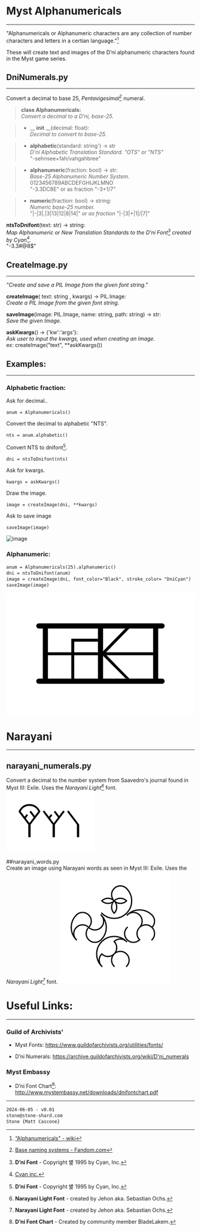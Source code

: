 # Myst Alphanumericals
-----------------------------------------------------------------
"Alphanumericals or Alphanumeric characters are any collection of number characters and letters in a certian language."[^wiki]

These will create text and images of the D’ni  alphanumeric characters found in the Myst game series.


## DniNumerals.py
-----------------------------------------------------------------
Convert a decimal to base 25,  *Pentavigesimal[^Fandom]* numeral.

>**class Alphanumericals:**  
	*Convert a decimal to a D’ni, base-25.*  

>- __ __init__ __(decimal: float):  
	*Decimal to convert to base-25.*

>- **alphabetic**(standard: string') -> str  
	*D'ni Alphabetic Translation Standard. "OTS" or "NTS"*    
	"-sehnsee+fah/vahgahbree"

>- **alphanumeric**(fraction: bool) -> str:   
	*Base-25 Alphanumeric Number System.*   		0123456789ABCDEFGHIJKLMNO  
	"-3.3DC8E" or as fraction "-3+1/7"
   
>- **numeric**(fraction: bool) -> string:  
	*Numeric base-25 number.*  
	"|-|3|.|3|13|12|8|14|" *or as fraction* "|-|3|+|1|/|7|"


**ntsToDnifont**(text: str) -> string:  
   *Map Alphanumeric or New Translation Standards to the D’ni Font[^dnifont] created by Cyan[^Cyan].*   
   "-3.3#@8$"


## CreateImage.py
-----------------------------------------------------------------
*"Create and save a PIL Image from the given font string."*  

**createImage**( text: string , kwargs) -> PIL.Image:  
*Create a PIL Image from the given font string.*

**saveImage**(image: PIL.Image, name: string, path: string) -> str:  
*Save the given Image.*

**askKwargs**() -> {'kw':'args'}:  
*Ask user to input the kwargs, used when creating an Image.*  
ex: createImage("text", **askKwargs()) 


## Examples: 
-----------------------------------------------------------------

### Alphabetic fraction:

Ask for decimal..

	anum = Alphanumericals()

Convert the decimal to alphabetic "NTS".  

	nts = anum.alphabetic()

Convert NTS to dnifont[^dnifont].  

	dni = ntsToDnifont(nts)

Ask for kwargs.

	kwargs = askKwargs()

Draw the image.  

	image = createImage(dni, **kwargs)

Ask to save image

	saveImage(image)
![image](https://github.com/Stone-/Myst-Alphanumeric/blob/main/Images/dni_spell_numbers%20-%3E%2025.png)


### Alphanumeric:

	anum = Alphanumericals(25).alphanumeric()
	dni = ntsToDnifont(anum)
	image = createImage(dni, font_color="Black", stroke_color= "DniCyan")
	saveImage(image)
![image](https://github.com/Stone-/Dni-Alphanumeric/blob/4ede0b41ca1f9ff67ee7c31fd08a40faba2620c1/Images/dni_numerals%20-%3E%20233.png)


# Narayani
-----------------------------------------------------------------

## narayani_numerals.py  
Convert a decimal to the number system from Saavedro's journal found in Myst III: Exile. Uses the *Narayani Light[^Jehon]* font.
![image](https://github.com/Stone-/Dni-Alphanumeric/blob/4ede0b41ca1f9ff67ee7c31fd08a40faba2620c1/Images/narayani%20_numerals%20-%3E%2017.png)


##narayani_words.py   
Create an image using Narayani words as seen in Myst III: Exile. Uses the *Narayani Light[^Jehon]* font.
![image](https://github.com/Stone-/Dni-Alphanumeric/blob/4ede0b41ca1f9ff67ee7c31fd08a40faba2620c1/Images/narayani_words%20-%3E%20____.png)


# Useful Links: 
-----------------------------------------------------------------

### Guild of Archivists'

- Myst Fonts:
https://www.guildofarchivists.org/utilities/fonts/

-  D’ni Numerals:
https://archive.guildofarchivists.org/wiki/D'ni_numerals


### Myst Embassy

- D’ni Font Chart[^BladeLakem]:
http://www.mystembassy.net/downloads/dnifontchart.pdf

-----------------------------------------------------------------

    2024-06-05 - v0.01
    stone@stone-shard.com
    Stone {Matt Cascone}
   


[^Cyan]: [Cyan inc.](https://cyan.com/)

[^dnifont]: **D’ni Font** - Copyright 볉 1995 by Cyan, Inc.

[^Jehon]: **Narayani Light Font** - created by Jehon aka. Sebastian Ochs.

[^BladeLakem]: **D’ni Font Chart** - Created by community member BladeLakem.

[^wiki]: [“Alphanumericals" - wiki](https://en.m.wikipedia.org/wiki/Alphanumericals)
 
[^Fandom]: [Base naming systems - Fandom.com](https://numerals.fandom.com/wiki/Base_naming_systems)

